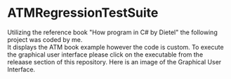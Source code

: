 # ATMRegressionTestSuite

Utilizing the reference book "How program in C# by Dietel" the following project was coded by me.  
It displays the ATM book example however the code is custom.   To execute the graphical user interface please click on the executable 
from the releaase section of this repository. Here is an image of the Graphical User Interface.
